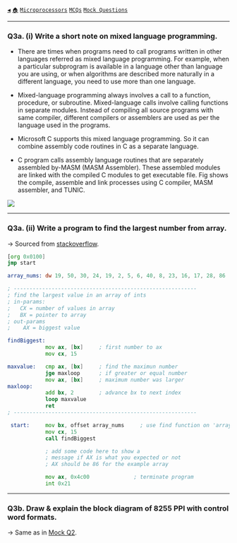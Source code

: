 [`◀`](/mp/previous-years/may-19/) [`🏠`](/) [`Microprocessors`](/mp/) [`MCQs`](/mp/mcqs) [`Mock Questions`](/mp/mock/)

<hr />

### Q3a. (i) Write a short note on mixed language programming.

* There are times when programs need to call programs written in other languages referred as mixed language programming. For example, when a particular subprogram is available in a language other than language you are using, or when algorithms are described more naturally in a different language, you need to use more than one language.

* Mixed-language programming always involves a call to a function, procedure, or subroutine. Mixed-language calls involve calling functions in separate modules. Instead of compiling all source programs with same compiler, different compilers or assemblers are used as per the language used in the programs.

* Microsoft C supports this mixed language programming. So it can combine assembly code routines in C as a separate language.

* C program calls assembly language routines that are separately assembled by-MASM (MASM Assembler). These assembled modules are linked with the compiled C modules to get executable file. Fig shows the compile, assemble and link processes using C compiler, MASM assembler, and TUNIC.

![](https://i.imgur.com/BoOCEif.png)

<hr />

### Q3a. (ii) Write a program to find the largest number from array.

→ Sourced from [stackoverflow](https://stackoverflow.com/a/47265977).

```asm
[org 0x0100]
jmp start

array_nums: dw 19, 50, 30, 24, 19, 2, 5, 6, 40, 8, 23, 16, 17, 28, 86

; ----------------------------------------------------------
; find the largest value in an array of ints
; in-params:
;   CX = number of values in array
;   BX = pointer to array
; out-params
;    AX = biggest value

findBiggest:
            mov ax, [bx]     ; first number to ax
            mov cx, 15

maxvalue:   cmp ax, [bx]     ; find the maximun number
            jge maxloop      ; if greater or equal number
            mov ax, [bx]     ; maximum number was larger
maxloop:
            add bx, 2        ; advance bx to next index
            loop maxvalue
            ret
; ----------------------------------------------------------

 start:     mov bx, offset array_nums     ; use find function on 'array_nums'
            mov cx, 15
            call findBiggest

            ; add some code here to show a
            ; message if AX is what you expected or not
            ; AX should be 86 for the example array    

            mov ax, 0x4c00              ; terminate program
            int 0x21
```

<hr />

### Q3b. Draw & explain the block diagram of 8255 PPI with control word formats.

→ Same as in [Mock Q2](/mp/mock/q2/explain-block-diagram-control-word-format-8255).

